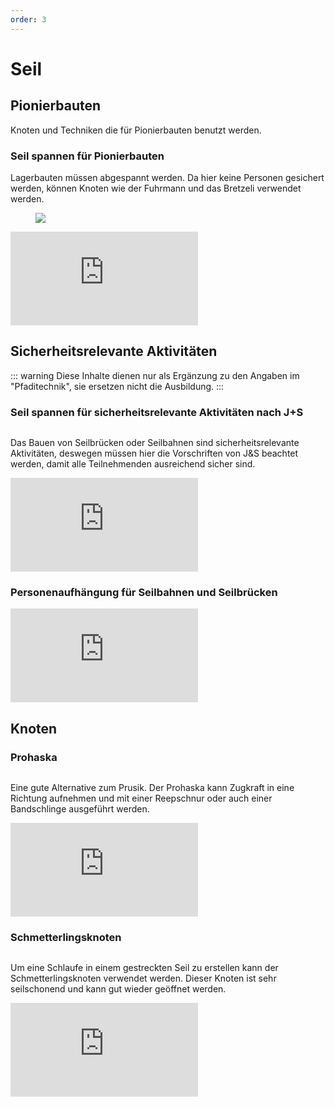 ```yaml
---
order: 3
---
```

# Seil

<PageNavigator/>

## Pionierbauten

Knoten und Techniken die für Pionierbauten benutzt werden.

### Seil spannen für Pionierbauten

<!-- <ImageWithCaption :sideCaption="true" imgSrc="/img/seil/Abspannen_von_Lagerbauten.png">
Lagerbauten müssen abgespannt werden. Da hier keine Personen gesichert werden, können Knoten wie der Fuhrmann und Bretzeli verwendet werden.
</ImageWithCaption> -->

<div class="grid grid-cols-1 md:grid-cols-2 gap-2 pt-5 pb-5">
<p>Lagerbauten müssen abgespannt werden. Da hier keine Personen gesichert werden, können Knoten wie der Fuhrmann und das Bretzeli verwendet werden.</p>
<figure class="image">
  <img class="rounded-md" src="/img/seil/Abspannen_von_Lagerbauten.png" />
</figure>
</div>

<iframe class="w-full aspect-video rounded-lg" src="https://www.youtube.com/embed/6MD2go4bZ9o" title="YouTube video player" frameborder="0" allow="accelerometer; autoplay; clipboard-write; encrypted-media; gyroscope; picture-in-picture; web-share" referrerpolicy="strict-origin-when-cross-origin" allowfullscreen></iframe>

## Sicherheitsrelevante Aktivitäten

::: warning
Diese Inhalte dienen nur als Ergänzung zu den Angaben im "Pfaditechnik", sie ersetzen nicht die Ausbildung.
:::

### Seil spannen für sicherheitsrelevante Aktivitäten nach J+S

<Image imgSrc="public/img/seil/Seilbrücke_img0.png"></Image>

Das Bauen von Seilbrücken oder Seilbahnen sind sicherheitsrelevante Aktivitäten, deswegen müssen hier die Vorschriften von J&S beachtet werden, damit alle Teilnehmenden ausreichend sicher sind.

<iframe class="w-full aspect-video rounded-lg" src="https://www.youtube.com/embed/fiJmLdYTo3A" title="YouTube video player" frameborder="0" allow="accelerometer; autoplay; clipboard-write; encrypted-media; gyroscope; picture-in-picture; web-share" referrerpolicy="strict-origin-when-cross-origin" allowfullscreen></iframe>

### Personenaufhängung für Seilbahnen und Seilbrücken

<iframe class="w-full aspect-video rounded-lg" src="https://www.youtube.com/embed/1-PBDWxzfPE" title="YouTube video player" frameborder="0" allow="accelerometer; autoplay; clipboard-write; encrypted-media; gyroscope; picture-in-picture; web-share" referrerpolicy="strict-origin-when-cross-origin" allowfullscreen></iframe>

## Knoten

### Prohaska

<Image imgSrc="/img/seil/prohaska.png"></Image>

Eine gute Alternative zum Prusik. Der Prohaska kann Zugkraft in eine Richtung aufnehmen und mit einer Reepschnur oder auch einer Bandschlinge ausgeführt werden.

<iframe class="w-full aspect-video rounded-lg" src="https://www.youtube.com/embed/pHEH5U-X7PY" title="YouTube video player" frameborder="0" allow="accelerometer; autoplay; clipboard-write; encrypted-media; gyroscope; picture-in-picture; web-share" referrerpolicy="strict-origin-when-cross-origin" allowfullscreen></iframe>

### Schmetterlingsknoten

<div class="grid grid-cols-1 md:grid-cols-2 gap-2 pt-5 pb-5">
<Image imgSrc="/img/seil/Schmetterlingknoten2.png"></Image>
<p>Um eine Schlaufe in einem gestreckten Seil zu erstellen kann der Schmetterlingsknoten verwendet werden. Dieser Knoten ist sehr seilschonend und kann gut wieder geöffnet werden.</p>
</div>

<iframe class="w-full aspect-video rounded-lg" src="https://www.youtube.com/embed/zM15kf05myE" title="YouTube video player" frameborder="0" allow="accelerometer; autoplay; clipboard-write; encrypted-media; gyroscope; picture-in-picture; web-share" referrerpolicy="strict-origin-when-cross-origin" allowfullscreen></iframe>